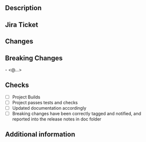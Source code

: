 ## Description
<Description of the pull request>

## Jira Ticket
[<Ticket Number>](<Ticket Url>)

## Changes
<Changes made> 

## Breaking Changes
<Please remember to mention anyone that may be affected by these changes so that they are aware of this PR>
- <@...> 

## Checks
- [ ] Project Builds
- [ ] Project passes tests and checks
- [ ] Updated documentation accordingly
- [ ] Breaking changes have been correctly tagged and notified, and reported into the release notes in doc folder
 
## Additional information
